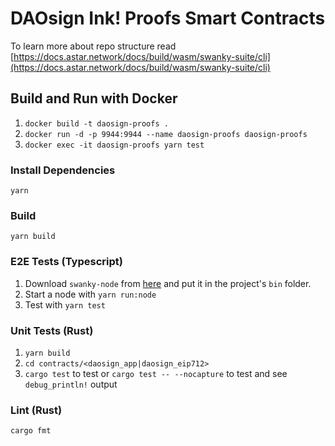 # DAOsign Ink! Proofs Smart Contracts

To learn more about repo structure read [https://docs.astar.network/docs/build/wasm/swanky-suite/cli](https://docs.astar.network/docs/build/wasm/swanky-suite/cli)

## Build and Run with Docker
1. `docker build -t daosign-proofs .`
2. `docker run -d -p 9944:9944 --name daosign-proofs daosign-proofs`
3. `docker exec -it daosign-proofs yarn test`

### Install Dependencies
```
yarn
```

### Build
```
yarn build
```

### E2E Tests (Typescript)

1. Download `swanky-node` from [here](https://github.com/inkdevhub/swanky-node/releases) and put it in the project's `bin` folder.
2. Start a node with `yarn run:node`
3. Test with `yarn test`

### Unit Tests (Rust)
1. `yarn build`
2. `cd contracts/<daosign_app|daosign_eip712>`
3. `cargo test` to test or `cargo test -- --nocapture` to test and see `debug_println!` output

### Lint (Rust)
```
cargo fmt
```
